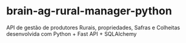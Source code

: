 # brain-ag-rural-manager-python
API de gestão de produtores Rurais, propriedades, Safras e Colheitas desenvolvida com Python + Fast API + SQLAlchemy

